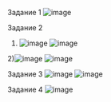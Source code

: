 Задание 1
![image](https://github.com/cotangence/homework_terraform2/assets/160312212/bbfc40c0-c6ee-4a1f-a954-c5578e0cc113)

Задание 2
1) ![image](https://github.com/cotangence/homework_terraform2/assets/160312212/87822ebc-4636-4ec0-8d67-44b5a76fb320)
   ![image](https://github.com/cotangence/homework_terraform2/assets/160312212/c291b6d0-4ac9-4bc6-9c4e-4b4a725ff21b)


2)![image](https://github.com/cotangence/homework_terraform2/assets/160312212/1cca3488-cf7c-4eab-b1d9-337750ee85fd)
![image](https://github.com/cotangence/homework_terraform2/assets/160312212/b5cd750c-deb2-45e7-a3f8-9be51031432b)


Задание 3
![image](https://github.com/cotangence/homework_terraform2/assets/160312212/ad8f3b87-465a-48d4-bc56-7ce0b6993221)
![image](https://github.com/cotangence/homework_terraform2/assets/160312212/26bf3f84-f6b2-4415-a6f0-a3834429d57c)


Задание 4
![image](https://github.com/cotangence/homework_terraform2/assets/160312212/91e39c41-414f-4339-abd5-a50b70d1a613)



